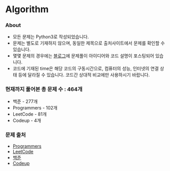 
# Algorithm
### About
- 모든 문제는 Python3로 작성되었습니다.
- 문제는 별도로 기재하지 않으며, 동일한 제목으로 출처사이트에서 문제를 확인할 수 있습니다.
- 몇몇 문제의 경우에는 [블로그](https://blog.naver.com/jjys9047)에 문제풀이 아이디어와 코드 설명이 포스팅되어 있습니다.
- 코드에 기재된 time은 해당 코드의 구동시간으로, 컴퓨터의 성능, 인터넷의 연결 상태 등에 달라질 수 있습니다. 코드간 상대적 비교에만 사용하시기 바랍니다.   

### 현재까지 풀어본 총 문제 수 : 464개
- 백준 - 277개
- Programmers - 102개
- LeetCode - 81개
- Codeup - 4개


### 문제 출처
- [Programmers](https://programmers.co.kr/)
- [LeetCode](https://leetcode.com/)
- [백준](https://www.acmicpc.net/)
- [Codeup](https://codeup.kr/index.php)